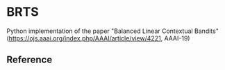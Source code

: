 # BRTS
Python implementation of the paper "Balanced Linear Contextual Bandits" (https://ojs.aaai.org/index.php/AAAI/article/view/4221, AAAI-19)


## Reference
